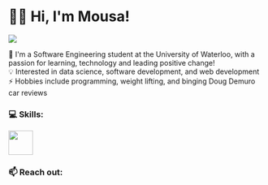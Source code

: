 # 🙋‍♂️ Hi, I'm Mousa!

<img src="https://media2.giphy.com/media/xVRRDVP6lqtNQJrzN7/giphy.gif">

🏫 I'm a Software Engineering student at the University of Waterloo, with a passion for learning, technology and leading positive change! 
<br />
💡 Interested in data science, software development, and web development
<br />
⚡ Hobbies include programming, weight lifting, and binging Doug Demuro car reviews
<br />

### 💻 Skills:
<img src="https://cdn1.iconfinder.com/data/icons/system-black-circles/512/java-512.png" width="48">

### 📫 Reach out:


